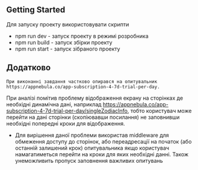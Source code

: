 ## Getting Started

Для запуску проекту використовувати скрипти

- npm run dev - запуск проекту в режимі розробника
- npm run build - запуск збірки проекту
- npm run start - запуск зібраного проекту

## Додатково

    При виконанні завдання частково опирався на опитувальник https://appnebula.co/app-subscription-4-7d-trial-per-day.

При аналізі помітив проблему відображення екрану на сторінках де необхідні динамічна дані, наприклад https://appnebula.co/app-subscription-4-7d-trial-per-day/singleZodiacInfo, тобто користувач може перейти на дані сторінки (скопіювавши посилання) не заповнивши необхідні попередні кроки для відображення.

- Для вирішення даної проблеми використав middleware для обмеження доступу до сторінок, або переадресації на початок (або останній залишений крок) опитувальника якщо користувач намагатиметься перейти на кроки для яких необхідні данні. Також унеможливить пропуск заповнення важливих опитувань
